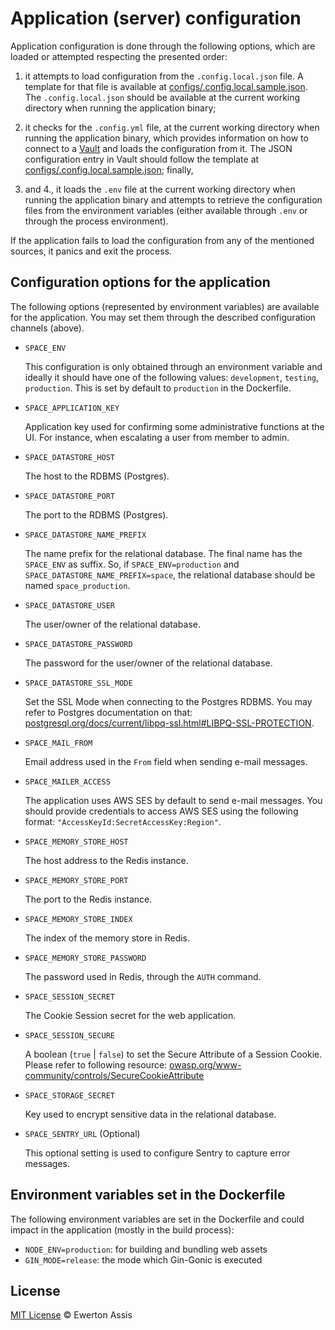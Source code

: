 # Application (server) configuration

Application configuration is done through the following options, which are loaded or attempted respecting the presented order:

1. it attempts to load configuration from the `.config.local.json` file. A template for that file is available at [configs/.config.local.sample.json](/configs/.config.local.sample.json). The `.config.local.json` should be available at the current working directory when running the application binary;

2. it checks for the `.config.yml` file, at the current working directory when running the application binary, which provides information on how to connect to a [Vault](https://www.vaultproject.io/) and loads the configuration from it. The JSON configuration entry in Vault should follow the template at [configs/.config.local.sample.json](/configs/.config.local.sample.json); finally,

3. and 4., it loads the `.env` file at the current working directory when running the application binary and attempts to retrieve the configuration files from the environment variables (either available through `.env` or through the process environment).

If the application fails to load the configuration from any of the mentioned sources, it panics and exit the process.

## Configuration options for the application

The following options (represented by environment variables) are available for the application. You may set them through the described configuration channels (above).

- `SPACE_ENV`

  This configuration is only obtained through an environment variable and ideally it should have one of the following values: `development`, `testing`, `production`. This is set by default to `production` in the Dockerfile.

- `SPACE_APPLICATION_KEY`

  Application key used for confirming some administrative functions at the UI. For instance, when escalating a user from member to admin.

- `SPACE_DATASTORE_HOST`

  The host to the RDBMS (Postgres).

- `SPACE_DATASTORE_PORT`

  The port to the RDBMS (Postgres).

- `SPACE_DATASTORE_NAME_PREFIX`

  The name prefix for the relational database. The final name has the `SPACE_ENV` as suffix. So, if `SPACE_ENV=production` and `SPACE_DATASTORE_NAME_PREFIX=space`, the relational database should be named `space_production`.

- `SPACE_DATASTORE_USER`

  The user/owner of the relational database.

- `SPACE_DATASTORE_PASSWORD`

  The password for the user/owner of the relational database.

- `SPACE_DATASTORE_SSL_MODE`

  Set the SSL Mode when connecting to the Postgres RDBMS. You may refer to Postgres documentation on that: [postgresql.org/docs/current/libpq-ssl.html#LIBPQ-SSL-PROTECTION](https://www.postgresql.org/docs/current/libpq-ssl.html#LIBPQ-SSL-PROTECTION).

- `SPACE_MAIL_FROM`

  Email address used in the `From` field when sending e-mail messages.

- `SPACE_MAILER_ACCESS`

  The application uses AWS SES by default to send e-mail messages. You should provide credentials to access AWS SES using the following format: `"AccessKeyId:SecretAccessKey:Region"`.

- `SPACE_MEMORY_STORE_HOST`

  The host address to the Redis instance.

- `SPACE_MEMORY_STORE_PORT`

  The port to the Redis instance.

- `SPACE_MEMORY_STORE_INDEX`

  The index of the memory store in Redis.

- `SPACE_MEMORY_STORE_PASSWORD`

  The password used in Redis, through the `AUTH` command.

- `SPACE_SESSION_SECRET`

  The Cookie Session secret for the web application.

- `SPACE_SESSION_SECURE`

  A boolean (`true` | `false`) to set the Secure Attribute of a Session Cookie. Please refer to following resource: [owasp.org/www-community/controls/SecureCookieAttribute](https://owasp.org/www-community/controls/SecureCookieAttribute)

- `SPACE_STORAGE_SECRET`

  Key used to encrypt sensitive data in the relational database.

- `SPACE_SENTRY_URL` (Optional)

  This optional setting is used to configure Sentry to capture error messages.

## Environment variables set in the Dockerfile

The following environment variables are set in the Dockerfile and could impact in the application (mostly in the build process):

- `NODE_ENV=production`: for building and bundling web assets
- `GIN_MODE=release`: the mode which Gin-Gonic is executed

## License

[MIT License](http://earaujoassis.mit-license.org/) &copy; Ewerton Assis
